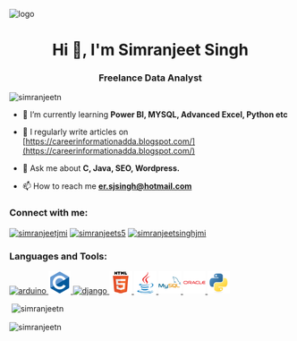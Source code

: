 ![logo](https://github.com/simranjeetn/Simranjeets/blob/main/data_analyst_2.0.png)

<h1 align="center">Hi 👋, I'm Simranjeet Singh</h1>
<h3 align="center">Freelance Data Analyst</h3>

<p align="left"> <img src="https://komarev.com/ghpvc/?username=simranjeetn&label=Profile%20views&color=0e75b6&style=flat" alt="simranjeetn" /> </p>

- 🌱 I’m currently learning **Power BI, MYSQL, Advanced Excel, Python etc**

- 📝 I regularly write articles on [https://careerinformationadda.blogspot.com/](https://careerinformationadda.blogspot.com/)

- 💬 Ask me about **C, Java, SEO, Wordpress.**

- 📫 How to reach me **er.sjsingh@hotmail.com**

<h3 align="left">Connect with me:</h3>
<p align="left">
<a href="https://twitter.com/simranjeetjmi" target="blank"><img align="center" src="https://raw.githubusercontent.com/rahuldkjain/github-profile-readme-generator/master/src/images/icons/Social/twitter.svg" alt="simranjeetjmi" height="30" width="40" /></a>
<a href="https://linkedin.com/in/simranjeets5" target="blank"><img align="center" src="https://raw.githubusercontent.com/rahuldkjain/github-profile-readme-generator/master/src/images/icons/Social/linked-in-alt.svg" alt="simranjeets5" height="30" width="40" /></a>
<a href="https://instagram.com/simranjeetsinghjmi" target="blank"><img align="center" src="https://raw.githubusercontent.com/rahuldkjain/github-profile-readme-generator/master/src/images/icons/Social/instagram.svg" alt="simranjeetsinghjmi" height="30" width="40" /></a>
</p>

<h3 align="left">Languages and Tools:</h3>
<p align="left"> <a href="https://www.arduino.cc/" target="_blank" rel="noreferrer"> <img src="https://cdn.worldvectorlogo.com/logos/arduino-1.svg" alt="arduino" width="40" height="40"/> </a> <a href="https://www.cprogramming.com/" target="_blank" rel="noreferrer"> <img src="https://raw.githubusercontent.com/devicons/devicon/master/icons/c/c-original.svg" alt="c" width="40" height="40"/> </a> <a href="https://www.djangoproject.com/" target="_blank" rel="noreferrer"> <img src="https://cdn.worldvectorlogo.com/logos/django.svg" alt="django" width="40" height="40"/> </a> <a href="https://www.w3.org/html/" target="_blank" rel="noreferrer"> <img src="https://raw.githubusercontent.com/devicons/devicon/master/icons/html5/html5-original-wordmark.svg" alt="html5" width="40" height="40"/> </a> <a href="https://www.java.com" target="_blank" rel="noreferrer"> <img src="https://raw.githubusercontent.com/devicons/devicon/master/icons/java/java-original.svg" alt="java" width="40" height="40"/> </a> <a href="https://www.mysql.com/" target="_blank" rel="noreferrer"> <img src="https://raw.githubusercontent.com/devicons/devicon/master/icons/mysql/mysql-original-wordmark.svg" alt="mysql" width="40" height="40"/> </a> <a href="https://www.oracle.com/" target="_blank" rel="noreferrer"> <img src="https://raw.githubusercontent.com/devicons/devicon/master/icons/oracle/oracle-original.svg" alt="oracle" width="40" height="40"/> </a> <a href="https://www.python.org" target="_blank" rel="noreferrer"> <img src="https://raw.githubusercontent.com/devicons/devicon/master/icons/python/python-original.svg" alt="python" width="40" height="40"/> </a> </p>

<p>&nbsp;<img align="center" src="https://github-readme-stats.vercel.app/api?username=simranjeetn&show_icons=true&locale=en" alt="simranjeetn" /></p>

<p><img align="center" src="https://github-readme-streak-stats.herokuapp.com/?user=simranjeetn&" alt="simranjeetn" /></p>
